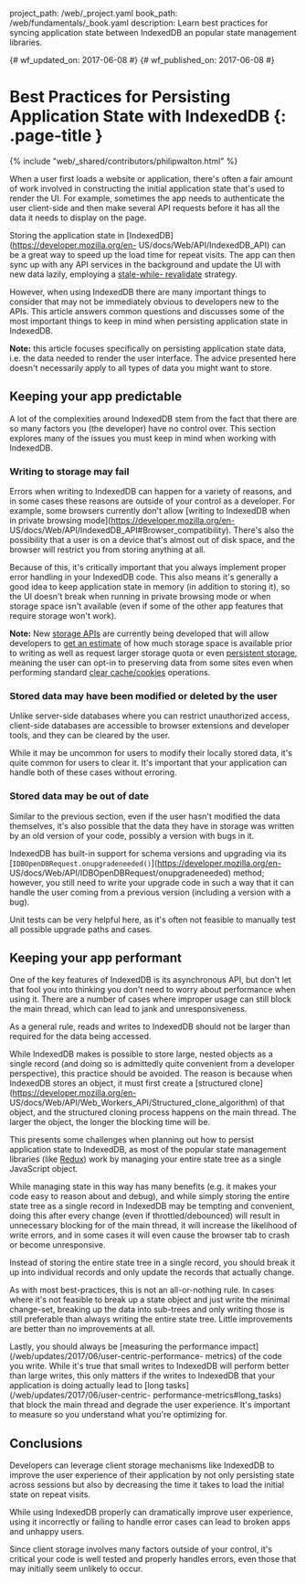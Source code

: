 project_path: /web/_project.yaml
book_path: /web/fundamentals/_book.yaml
description: Learn best practices for syncing application state between IndexedDB an popular state management libraries.

{# wf_updated_on: 2017-06-08 #}
{# wf_published_on: 2017-06-08 #}

# Best Practices for Persisting Application State with IndexedDB {: .page-title }

{% include "web/_shared/contributors/philipwalton.html" %}

When a user first loads a website or application, there's often a fair amount of
work involved in constructing the initial application state that's used to
render the UI. For example, sometimes the app needs to authenticate the user
client-side and then make several API requests before it has all the data it
needs to display on the page.

Storing the application state in [IndexedDB](https://developer.mozilla.org/en-
US/docs/Web/API/IndexedDB_API) can be a great way to speed up the load time for
repeat visits. The app can then sync up with any API services in the background
and update the UI with new data lazily, employing a [stale-while-
revalidate](https://www.mnot.net/blog/2007/12/12/stale) strategy.

However, when using IndexedDB there are many important things to consider that
may not be immediately obvious to developers new to the APIs. This article
answers common questions and discusses some of the most important things to keep
in mind when persisting application state in IndexedDB.

<aside>
  <strong>Note:</strong>
  this article focuses specifically on persisting application state data, i.e.
  the data needed to render the user interface. The advice presented here
  doesn't necessarily apply to all types of data you might want to store.
</aside>

## Keeping your app predictable

A lot of the complexities around IndexedDB stem from the fact that there are so
many factors you (the developer) have no control over. This section explores
many of the issues you must keep in mind when working with IndexedDB.

### Writing to storage may fail

Errors when writing to IndexedDB can happen for a variety of reasons, and in
some cases these reasons are outside of your control as a developer. For
example, some browsers currently don't allow [writing to IndexedDB when in
private browsing mode](https://developer.mozilla.org/en-
US/docs/Web/API/IndexedDB_API#Browser_compatibility). There's also the
possibility that a user is on a device that's almost out of disk space, and the
browser will restrict you from storing anything at all.

Because of this, it's critically important that you always implement proper
error handling in your IndexedDB code. This also means it's generally a good
idea to keep application state in memory (in addition to storing it), so the UI
doesn't break when running in private browsing mode or when storage space isn't
available (even if some of the other app features that require storage won't
work).

<aside>
  <strong>Note:</strong>
  New <a href="https://storage.spec.whatwg.org/">storage APIs</a> are currently
  being developed that will allow developers to <a
  href="https://storage.spec.whatwg.org/#usage-and-quota">get an estimate</a> of
  how much storage space is available prior to writing as well as request larger
  storage quota or even <a
  href="https://storage.spec.whatwg.org/#persistence">persistent storage</a>,
  meaning the user can opt-in to preserving data from some sites even when
  performing standard <a
  href="https://support.google.com/accounts/answer/32050">clear
  cache/cookies</a> operations.
</aside>

### Stored data may have been modified or deleted by the user

Unlike server-side databases where you can restrict unauthorized access,
client-side databases are accessible to browser extensions and developer tools,
and they can be cleared by the user.

While it may be uncommon for users to modify their locally stored data, it's
quite common for users to clear it. It's important that your application can
handle both of these cases without erroring.

### Stored data may be out of date

Similar to the previous section, even if the user hasn't modified the data
themselves, it's also possible that the data they have in storage was written by
an old version of your code, possibly a version with bugs in it.

IndexedDB has built-in support for schema versions and upgrading via its
[`IDBOpenDBRequest.onupgradeneeded()`](https://developer.mozilla.org/en-
US/docs/Web/API/IDBOpenDBRequest/onupgradeneeded) method; however, you still
need to write your upgrade code in such a way that it can handle the user coming
from a previous version (including a version with a bug).

Unit tests can be very helpful here, as it's often not feasible to manually test
all possible upgrade paths and cases.

## Keeping your app performant

One of the key features of IndexedDB is its asynchronous API, but don't let that
fool you into thinking you don't need to worry about performance when using it.
There are a number of cases where improper usage can still block the main
thread, which can lead to jank and unresponsiveness.

As a general rule, reads and writes to IndexedDB should not be larger than
required for the data being accessed.

While IndexedDB makes is possible to store large, nested objects as a single
record (and doing so is admittedly quite convenient from a developer
perspective), this practice should be avoided. The reason is because when
IndexedDB stores an object, it must first create a [structured
clone](https://developer.mozilla.org/en-
US/docs/Web/API/Web_Workers_API/Structured_clone_algorithm) of that object, and
the structured cloning process happens on the main thread. The larger the
object, the longer the blocking time will be.

This presents some challenges when planning out how to persist application state
to IndexedDB, as most of the popular state management libraries (like
[Redux](http://redux.js.org/)) work by managing your entire state tree as
a single JavaScript object.

While managing state in this way has many benefits (e.g. it makes your code easy
to reason about and debug), and while simply storing the entire state tree as a
single record in IndexedDB may be tempting and convenient, doing this after
every change (even if throttled/debounced) will result in unnecessary blocking
for of the main thread, it will increase the likelihood of write errors, and in
some cases it will even cause the browser tab to crash or become unresponsive.

Instead of storing the entire state tree in a single record, you should break it
up into individual records and only update the records that actually change.

As with most best-practices, this is not an all-or-nothing rule. In cases where
it's not feasible to break up a state object and just write the minimal
change-set, breaking up the data into sub-trees and only writing those is still
preferable than always writing the entire state tree. Little improvements are
better than no improvements at all.

Lastly, you should always be [measuring the performance
impact](/web/updates/2017/06/user-centric-performance- metrics) of the code you
write. While it's true that small writes to IndexedDB will perform better than
large writes, this only matters if the writes to IndexedDB that your application
is doing actually lead to [long tasks](/web/updates/2017/06/user-centric-
performance-metrics#long_tasks) that block the main thread and degrade the user
experience. It's important to measure so you understand what you're optimizing
for.

## Conclusions

Developers can leverage client storage mechanisms like IndexedDB to improve the
user experience of their application by not only persisting state across
sessions but also by decreasing the time it takes to load the initial state on
repeat visits.

While using IndexedDB properly can dramatically improve user experience, using
it incorrectly or failing to handle error cases can lead to broken apps and
unhappy users.

Since client storage involves many factors outside of your control, it's
critical your code is well tested and properly handles errors, even those that
may initially seem unlikely to occur.
